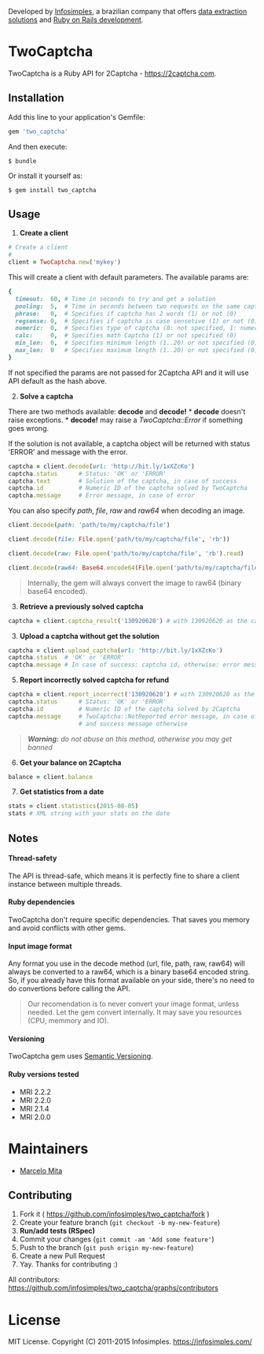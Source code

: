 Developed by [Infosimples](https://infosimples.com), a brazilian company that
offers [data extraction solutions](https://infosimples.com/en/data-engineering)
and [Ruby on Rails development](https://infosimples.com/en/software-development).

# TwoCaptcha

TwoCaptcha is a Ruby API for 2Captcha - https://2captcha.com.

## Installation

Add this line to your application's Gemfile:

```ruby
gem 'two_captcha'
```

And then execute:

    $ bundle

Or install it yourself as:

    $ gem install two_captcha

## Usage

1. **Create a client**

  ```ruby
  # Create a client
  #
  client = TwoCaptcha.new('mykey')
  ```

  This will create a client with default parameters. The available params are:

  ```ruby
  {
    timeout:  60, # Time in seconds to try and get a solution
    pooling:  5,  # Time in seconds between two requests on the same captcha_id
    phrase:   0,  # Specifies if captcha has 2 words (1) or not (0)
    regsense: 0,  # Specifies if captcha is case sensetive (1) or not (0)
    numeric:  0,  # Specifies type of captcha (0: not specified, 1: numeric, 2: letters, 3: aphanumeric)
    calc:     0,  # Specifies math Captcha (1) or not specified (0)
    min_len:  0,  # Specifies minimum length (1..20) or not specified (0)
    max_len:  0   # Specifies maximum length (1..20) or not specified (0)
  }
  ```

  If not specified the params are not passed for 2Captcha API and it will use API default
  as the hash above.

2. **Solve a captcha**

  There are two methods available: **decode** and **decode!**
    * **decode** doesn't raise exceptions.
    * **decode!** may raise a *TwoCaptcha::Error* if something goes wrong.

  If the solution is not available, a captcha object will be returned with status 'ERROR' and
  message with the error.

  ```ruby
  captcha = client.decode(url: 'http://bit.ly/1xXZcKo')
  captcha.status      # Status: 'OK' or 'ERROR'
  captcha.text        # Solution of the captcha, in case of success
  captcha.id          # Numeric ID of the captcha solved by TwoCaptcha
  captcha.message     # Error message, in case of error
  ```

  You can also specify *path*, *file*, *raw* and *raw64* when decoding an image.

  ```ruby
  client.decode(path: 'path/to/my/captcha/file')

  client.decode(file: File.open('path/to/my/captcha/file', 'rb'))

  client.decode(raw: File.open('path/to/my/captcha/file', 'rb').read)

  client.decode(raw64: Base64.encode64(File.open('path/to/my/captcha/file', 'rb').read))
  ```

  > Internally, the gem will always convert the image to raw64 (binary base64 encoded).

3. **Retrieve a previously solved captcha**

  ```ruby
  captcha = client.captcha_result('130920620') # with 130920620 as the captcha id
  ```

3. **Upload a captcha without get the solution**

  ```ruby
  captcha = client.upload_captcha(url: 'http://bit.ly/1xXZcKo')
  captcha.status  # 'OK' or 'ERROR'
  captcha.message # In case of success: captcha id, otherwise: error message
  ```

5. **Report incorrectly solved captcha for refund**

  ```ruby
  captcha = client.report_incorrect('130920620') # with 130920620 as the captcha id
  captcha.status      # Status: 'OK' or 'ERROR'
  captcha.id          # Numeric ID of the captcha solved by 2Captcha
  captcha.message     # TwoCaptcha::NotReported error message, in case of error
                      # and success message otherwise
  ```

  > ***Warning:*** *do not abuse on this method, otherwise you may get banned*

6. **Get your balance on 2Captcha**

  ```ruby
  balance = client.balance
  ```

7. **Get statistics from a date**

  ```ruby
  stats = client.statistics(2015-08-05)
  stats # XML string with your stats on the date
  ```

## Notes

#### Thread-safety

The API is thread-safe, which means it is perfectly fine to share a client
instance between multiple threads.

#### Ruby dependencies

TwoCaptcha don't require specific dependencies. That saves you memory and
avoid conflicts with other gems.

#### Input image format

Any format you use in the decode method (url, file, path, raw, raw64) will
always be converted to a raw64, which is a binary base64 encoded string. So, if
you already have this format available on your side, there's no need to do
convertions before calling the API.

> Our recomendation is to never convert your image format, unless needed. Let
> the gem convert internally. It may save you resources (CPU, memmory and IO).

#### Versioning

TwoCaptcha gem uses [Semantic Versioning](http://semver.org/).

#### Ruby versions tested

* MRI 2.2.2
* MRI 2.2.0
* MRI 2.1.4
* MRI 2.0.0

# Maintainers

* [Marcelo Mita](http://github.com/marcelomita)

## Contributing

1. Fork it ( https://github.com/infosimples/two_captcha/fork )
2. Create your feature branch (`git checkout -b my-new-feature`)
3. **Run/add tests (RSpec)**
4. Commit your changes (`git commit -am 'Add some feature'`)
5. Push to the branch (`git push origin my-new-feature`)
6. Create a new Pull Request
7. Yay. Thanks for contributing :)

All contributors:
https://github.com/infosimples/two_captcha/graphs/contributors


# License

MIT License. Copyright (C) 2011-2015 Infosimples. https://infosimples.com/
